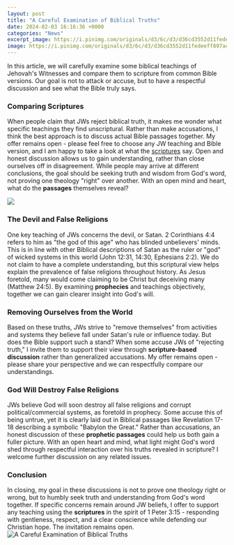 ```yaml
---
layout: post
title: "A Careful Examination of Biblical Truths"
date: 2024-02-03 16:16:36 +0000
categories: "News"
excerpt_image: https://i.pinimg.com/originals/d3/6c/d3/d36cd3552d11fedeeff897acd11256bf.jpg
image: https://i.pinimg.com/originals/d3/6c/d3/d36cd3552d11fedeeff897acd11256bf.jpg
---
```


In this article, we will carefully examine some biblical teachings of Jehovah's Witnesses and compare them to scripture from common Bible versions. Our goal is not to attack or accuse, but to have a respectful discussion and see what the Bible truly says.
### Comparing Scriptures
When people claim that JWs reject biblical truth, it makes me wonder what specific teachings they find unscriptural. Rather than make accusations, I think the best approach is to discuss actual Bible passages together. My offer remains open - please feel free to choose any JW teaching and Bible version, and I am happy to take a look at what the [scriptures](https://store.fi.io.vn/work-hard-shih-tzu-better-life-funny-dog-lover-owner-gift-3) say.
Open and honest discussion allows us to gain understanding, rather than close ourselves off in disagreement. While people may arrive at different conclusions, the goal should be seeking truth and wisdom from God's word, not proving one theology "right" over another. With an open mind and heart, what do the **passages** themselves reveal?

![](https://calvarybcathens.org/images/bbtflyer-large.jpg)
### The Devil and False Religions  
One key teaching of JWs concerns the devil, or Satan. 2 Corinthians 4:4 refers to him as "the god of this age" who has blinded unbelievers' minds. This is in line with other Biblical descriptions of Satan as the ruler or "god" of wicked systems in this world (John 12:31, 14:30, Ephesians 2:2). 
We do not claim to have a complete understanding, but this scriptural view helps explain the prevalence of false religions throughout history. As Jesus foretold, many would come claiming to be Christ but deceiving many (Matthew 24:5). By examining **prophecies** and teachings objectively, together we can gain clearer insight into God's will.
### Removing Ourselves from the World
Based on these truths, JWs strive to "remove themselves" from activities and systems they believe fall under Satan's rule or influence today. But does the Bible support such a stand? When some accuse JWs of "rejecting truth," I invite them to support their view through **scripture-based discussion** rather than generalized accusations. My offer remains open - please share your perspective and we can respectfully compare our understandings.
### God Will Destroy False Religions
JWs believe God will soon destroy all false religions and corrupt political/commercial systems, as foretold in prophecy. Some accuse this of being untrue, yet it is clearly laid out in Biblical passages like Revelation 17-18 describing a symbolic "Babylon the Great." 
Rather than accusations, an honest discussion of these **prophetic passages** could help us both gain a fuller picture. With an open heart and mind, what light might God's word shed through respectful interaction over his truths revealed in scripture? I welcome further discussion on any related issues.
### Conclusion  
In closing, my goal in these discussions is not to prove one theology right or wrong, but to humbly seek truth and understanding from God's word together. If specific concerns remain around JW beliefs, I offer to support any teaching using the **scriptures** in the spirit of 1 Peter 3:15 - responding with gentleness, respect, and a clear conscience while defending our Christian hope. The invitation remains open.
![A Careful Examination of Biblical Truths](https://i.pinimg.com/originals/d3/6c/d3/d36cd3552d11fedeeff897acd11256bf.jpg)